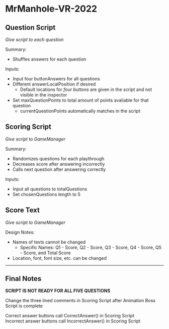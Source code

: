 # MrManhole-VR-2022
## Question Script
*Give script to each question*

Summary:
- Shuffles answers for each question

Inputs:
- Input four buttonAnswers for all questions
- Different answerLocalPosition if desired
  - Default locations for *four buttons* are given in the script and not visible in the inspector
- Set maxQuestionPoints to total amount of points avaliable for that question
  - currentQuestionPoints automatically matches in the script

## Scoring Script
*Give script to GameManager*

Summary:
- Randomizes questions for each playthrough
- Decreases score after answering incorrectly
- Calls next question after answering correctly

Inputs:
- Input all questions to totalQuestions
- Set chosenQuestions length to 5

## Score Text
*Give script to GameManager*

Design Notes:
- Names of texts cannot be changed
  - Specific Names: Q1 - Score, Q2 - Score, Q3 - Score, Q4 - Score, Q5 - Score, and Total Score
- Location, font, font size, etc. can be changed

---

## Final Notes

**SCRIPT IS NOT READY FOR ALL FIVE QUESTIONS**

Change the three lined comments in Scoring Script after Animation Boss Script is complete

Correct answer buttons call CorrectAnswer() in Scoring Script\
Incorrect answer buttons call IncorrectAnswer() in Scoring Script